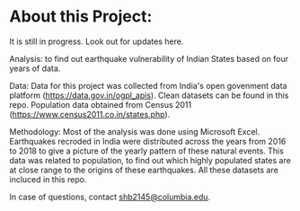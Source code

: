 # About this Project:

It is still in progress. Look out for updates here.

Analysis:
to find out earthquake vulnerability of Indian States based on four years of data.

Data:
Data for this project was collected from India's open govenment data platform (https://data.gov.in/ogpl_apis). Clean datasets can be found in this repo. Population data obtained from Census 2011 (https://www.census2011.co.in/states.php).

Methodology:
Most of the analysis was done using Microsoft Excel. Earthquakes recroded in India were distributed across the years from 2016 to 2018 to give a picture of the yearly pattern of these natural events. This data was related to population, to find out which highly populated states are at close range to the origins of these earthquakes. All these datasets are incluced in this repo.

In case of questions, contact shb2145@columbia.edu.

